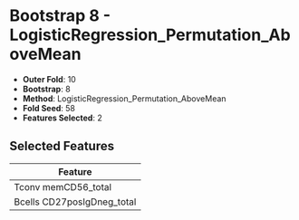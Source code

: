 # Bootstrap 8 - LogisticRegression_Permutation_AboveMean

- **Outer Fold**: 10
- **Bootstrap**: 8
- **Method**: LogisticRegression_Permutation_AboveMean
- **Fold Seed**: 58
- **Features Selected**: 2

## Selected Features

| Feature |
|---------|
| Tconv memCD56_total |
| Bcells CD27posIgDneg_total |
